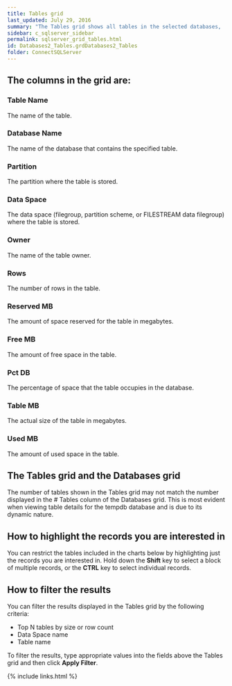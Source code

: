 ```yaml
---
title: Tables grid
last_updated: July 29, 2016
summary: "The Tables grid shows all tables in the selected databases,  including their size, number of rows, free space and the list of disks on which their file group resides."
sidebar: c_sqlserver_sidebar
permalink: sqlserver_grid_tables.html
id: Databases2_Tables.grdDatabases2_Tables
folder: ConnectSQLServer
---
```




## The columns in the grid are:

### Table Name

The name of the table.

### Database Name

The name of the database that contains the specified table.

### Partition #

The partition where the table is stored.

### Data Space

The data space (filegroup, partition scheme, or FILESTREAM data filegroup) where the table is stored.

### Owner

The name of the table owner.

### Rows

The number of rows in the table.

### Reserved MB

The amount of space reserved for the table in megabytes.

### Free  MB

The amount of free space in the table.

### Pct DB

The percentage of space that the table occupies in the database.

### Table MB

The actual size of the table in megabytes.

### Used MB

The amount of used space in the table.

## The Tables grid and the Databases grid

The number of tables shown in the Tables grid may not match the number displayed in the # Tables column of the Databases grid. This is most evident when viewing table details for the tempdb database and is due to its dynamic nature.

## How to highlight the records you are interested in

You can restrict the tables included in the charts below by highlighting just the records you are interested in. Hold down the **Shift** key to select a block of multiple records, or the **CTRL** key to select individual records.

## How to filter the results

You can filter the results displayed in the Tables grid by the following criteria:

* Top N tables by size or row count
* Data Space name
* Table name

 To filter the results, type appropriate values into the fields above the Tables grid and then click **Apply Filter**.



{% include links.html %}

